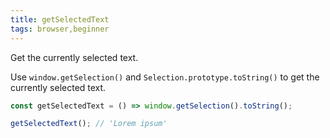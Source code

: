 ```yaml
---
title: getSelectedText
tags: browser,beginner
---
```


Get the currently selected text.

Use `window.getSelection()` and `Selection.prototype.toString()` to get the currently selected text.

```js
const getSelectedText = () => window.getSelection().toString();
```

```js
getSelectedText(); // 'Lorem ipsum'
```
